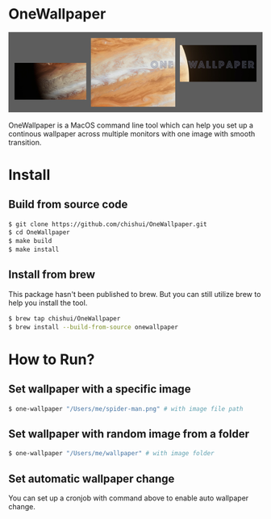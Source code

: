 OneWallpaper
==============================
![alt text](logo.png "title" )

OneWallpaper is a MacOS command line tool which can help you set up a continous wallpaper across multiple monitors with one image with smooth transition.

# Install
## Build from source code
```bash
$ git clone https://github.com/chishui/OneWallpaper.git
$ cd OneWallpaper
$ make build
$ make install
```
## Install from brew
This package hasn't been published to brew. But you can still utilize brew to help you install the tool.
```bash
$ brew tap chishui/OneWallpaper
$ brew install --build-from-source onewallpaper
```

# How to Run?
## Set wallpaper with a specific image
```bash
$ one-wallpaper "/Users/me/spider-man.png" # with image file path
```
## Set wallpaper with random image from a folder
```bash
$ one-wallpaper "/Users/me/wallpaper" # with image folder
```
## Set automatic wallpaper change
You can set up a cronjob with command above to enable auto wallpaper change.
